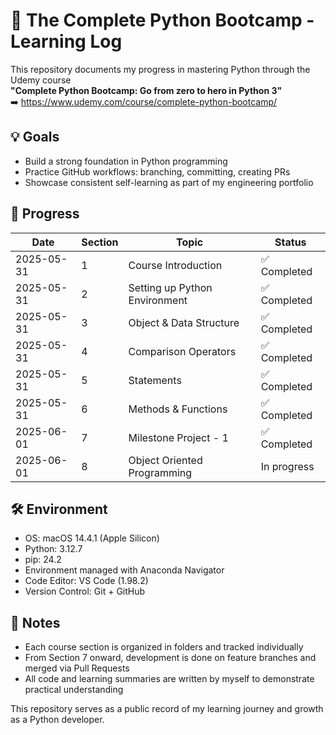 # 🐍 The Complete Python Bootcamp - Learning Log

This repository documents my progress in mastering Python through the Udemy course  
**"Complete Python Bootcamp: Go from zero to hero in Python 3"**  
➡️ https://www.udemy.com/course/complete-python-bootcamp/

## 💡 Goals

- Build a strong foundation in Python programming
- Practice GitHub workflows: branching, committing, creating PRs
- Showcase consistent self-learning as part of my engineering portfolio

## 📅 Progress

| Date       | Section | Topic                            | Status       |
|------------|---------|-----------------------------------|--------------|
| 2025-05-31 | 1       | Course Introduction               | ✅ Completed |
| 2025-05-31 | 2       | Setting up Python Environment     | ✅ Completed |
| 2025-05-31 | 3       | Object & Data Structure           | ✅ Completed |
| 2025-05-31 | 4       | Comparison Operators              | ✅ Completed |
| 2025-05-31 | 5       | Statements                        | ✅ Completed |
| 2025-05-31 | 6       | Methods & Functions               | ✅ Completed |
| 2025-06-01 | 7       | Milestone Project - 1             | ✅ Completed |
| 2025-06-01 | 8       | Object Oriented Programming       | In progress |

## 🛠 Environment

- OS: macOS 14.4.1 (Apple Silicon)
- Python: 3.12.7
- pip: 24.2
- Environment managed with Anaconda Navigator
- Code Editor: VS Code (1.98.2)
- Version Control: Git + GitHub

## 📓 Notes

- Each course section is organized in folders and tracked individually
- From Section 7 onward, development is done on feature branches and merged via Pull Requests
- All code and learning summaries are written by myself to demonstrate practical understanding

This repository serves as a public record of my learning journey and growth as a Python developer.